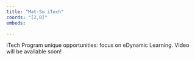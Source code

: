 ```yaml
---
title: "Mat-Su iTech"
coords: "[2,0]"
embeds: 

---
```


iTech Program unique opportunities: focus on eDynamic Learning.  Video will be available soon!
